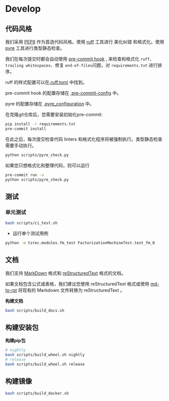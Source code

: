 # Develop

## 代码风格

我们采用 [PEP8](https://www.python.org/dev/peps/pep-0008/) 作为首选代码风格。使用 [ruff](https://github.com/astral-sh/ruff/) 工具进行 美化纠错 和格式化。使用 [pyre](https://pyre-check.org/) 工具进行类型静态检查。

我们在每次提交时都会自动使用 [pre-commit hook](https://pre-commit.com/) , 来检查和格式化 `ruff`、`trailing whitespaces`、修复 `end-of-files`问题，对 `requirements.txt` 进行排序。

ruff 的样式配置可以在[.ruff.toml](../../.ruff.toml) 中找到。

pre-commit hook 的配置存储在 [.pre-commit-config](../../.pre-commit-config.yaml) 中。

pyre 的配置存储在 [.pyre_configuration](../../.pyre_configuration) 中。

在克隆git仓库后，您需要安装初始化pre-commit:

```bash
pip install -r requirements.txt
pre-commit install
```

在此之后，每次提交检查代码 linters 和格式化程序将被强制执行。类型静态检查需要手动执行。

```bash
python scripts/pyre_check.py
```

如果您只想格式化和整理代码，则可以运行

```bash
pre-commit run -a
python scripts/pyre_check.py
```

## 测试

### 单元测试

```bash
bash scripts/ci_test.sh
```

- 运行单个测试用例

```bash
python -m tzrec.modules.fm_test FactorizationMachineTest.test_fm_0
```

## 文档

我们支持 [MarkDown](https://guides.github.com/features/mastering-markdown/) 格式和 [reStructuredText](https://www.sphinx-doc.org/en/master/usage/restructuredtext/index.html) 格式的文档。

如果文档包含公式或表格，我们建议您使用 reStructuredText 格式或使用
[md-to-rst](https://cloudconvert.com/md-to-rst) 将现有的 Markdown 文件转换为 reStructuredText 。

**构建文档**

```bash
bash scripts/build_docs.sh
```

## 构建安装包

**构建pip包**

```bash
# nightly
bash scripts/build_wheel.sh nightly
# release
bash scripts/build_wheel.sh release
```

## 构建镜像

```bash
bash scripts/build_docker.sh
```
